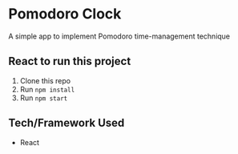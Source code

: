 # Pomodoro Clock

A simple app to implement Pomodoro time-management technique

## React to run this project

1. Clone this repo
2. Run `npm install`
3. Run `npm start`

## Tech/Framework Used

- React

